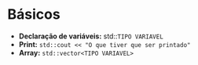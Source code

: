 # Básicos
- **Declaração de variáveis:** std::`TIPO VARIAVEL`
- **Print:** `std::cout << "O que tiver que ser printado"`
- **Array:** `std::vector<TIPO VARIAVEL>`